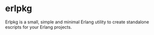 # erlpkg
Erlpkg is a small, simple and minimal Erlang utility to create standalone escripts for your Erlang projects.
